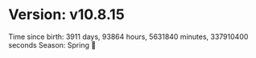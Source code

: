 # Version: v10.8.15
Time since birth: 3911 days, 93864 hours, 5631840 minutes, 337910400 seconds
Season: Spring 🌸
